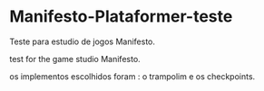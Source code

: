 # Manifesto-Plataformer-teste
Teste para estudio de jogos Manifesto.

test for the game studio Manifesto.


os implementos escolhidos foram : o trampolim e os checkpoints.
